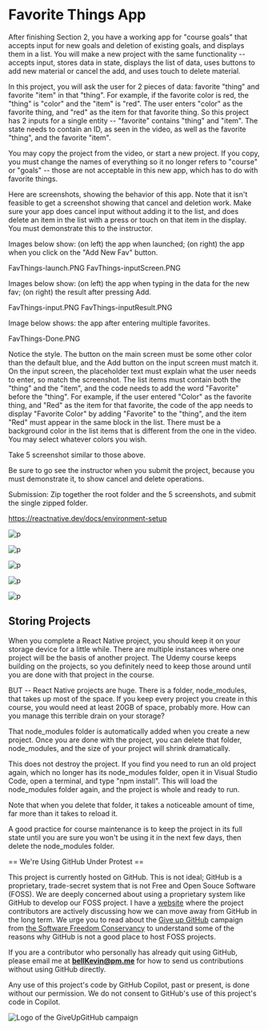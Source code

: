 # Favorite Things App

After finishing Section 2, you have a working app for "course goals" that accepts input for new goals and deletion of existing goals, and displays them in a list. You will make a new project with the same functionality -- accepts input, stores data in state, displays the list of data, uses buttons to add new material or cancel the add, and uses touch to delete material.

In this project, you will ask the user for 2 pieces of data: favorite "thing" and favorite "item" in that "thing". For example, if the favorite color is red, the "thing" is "color" and the "item" is "red". The user enters "color" as the favorite thing, and "red" as the item for that favorite thing. So this project has 2 inputs for a single entity -- "favorite" contains "thing" and "item". The state needs to contain an ID, as seen in the video, as well as the favorite "thing", and the favorite "item".

You may copy the project from the video, or start a new project. If you copy, you must change the names of everything so it no longer refers to "course" or "goals" -- those are not acceptable in this new app, which has to do with favorite things.

Here are screenshots, showing the behavior of this app. Note that it isn't feasible to get a screenshot showing that cancel and deletion work. Make sure your app does cancel input without adding it to the list, and does delete an item in the list with a press or touch on that item in the display. You must demonstrate this to the instructor.

Images below show: (on left) the app when launched; (on right) the app when you click on the "Add New Fav" button.

FavThings-launch.PNG     FavThings-inputScreen.PNG

Images below show: (on left) the app when typing in the data for the new fav; (on right) the result after pressing Add.

FavThings-input.PNG     FavThings-inputResult.PNG

Image below shows: the app after entering multiple favorites.

FavThings-Done.PNG

Notice the style. The button on the main screen must be some other color than the default blue, and the  Add button on the input screen must match it. On the input screen, the placeholder text must explain what the user needs to enter, so match the screenshot. The list items must contain both the "thing" and the "item", and the code needs to add the word "Favorite" before the "thing". For example, if the user entered "Color" as the favorite thing, and "Red" as the item for that favorite, the code of the app needs to display "Favorite Color" by adding "Favorite" to the "thing", and the item "Red" must appear in the same block in the list. There must be a background color in the list items that is different from the one in the video. You may select whatever colors you wish.

Take 5 screenshot similar to those above.

Be sure to go see the instructor when you submit the project, because you must demonstrate it, to show cancel and delete operations.

Submission: Zip together the root folder and the 5 screenshots, and submit the single zipped folder.

https://reactnative.dev/docs/environment-setup

![p](https://github.com/bell-kevin/favoriteThings/blob/main/screenshots/1.PNG)

![p](https://github.com/bell-kevin/favoriteThings/blob/main/screenshots/2.PNG)

![p](https://github.com/bell-kevin/favoriteThings/blob/main/screenshots/3.PNG)

![p](https://github.com/bell-kevin/favoriteThings/blob/main/screenshots/4.PNG)

![p](https://github.com/bell-kevin/favoriteThings/blob/main/screenshots/5.PNG)

## Storing Projects 

When you complete a React Native project, you should keep it on your storage device for a little while. There are multiple instances where one project will be the basis of another project. The Udemy course keeps building on the projects, so you definitely need to keep those around until you are done with that project in the course.

BUT -- React Native projects are huge. There is a folder, node_modules, that takes up most of the space. If you keep every project you create in this course, you would need at least 20GB of space, probably more. How can you manage this terrible drain on your storage?

That node_modules folder is automatically added when you create a new project. Once you are done with the project, you can delete that folder, node_modules, and the size of your project will shrink dramatically.

This does not destroy the project. If you find you need to run an old project again, which no longer has its node_modules folder, open it in Visual Studio Code, open a terminal, and type "npm install". This will load the node_modules folder again, and the project is whole and ready to run.

Note that when you delete that folder, it takes a noticeable amount of time, far more than it takes to reload it.

A good practice for course maintenance is to keep the project in its full state until you are sure you won't be using it in the next few days, then delete the node_modules folder.

== We're Using GitHub Under Protest ==

This project is currently hosted on GitHub.  This is not ideal; GitHub is a
proprietary, trade-secret system that is not Free and Open Souce Software
(FOSS).  We are deeply concerned about using a proprietary system like GitHub
to develop our FOSS project. I have a [website](https://bellKevin.me) where the
project contributors are actively discussing how we can move away from GitHub
in the long term.  We urge you to read about the [Give up GitHub](https://GiveUpGitHub.org) campaign 
from [the Software Freedom Conservancy](https://sfconservancy.org) to understand some of the reasons why GitHub is not 
a good place to host FOSS projects.

If you are a contributor who personally has already quit using GitHub, please
email me at **bellKevin@pm.me** for how to send us contributions without
using GitHub directly.

Any use of this project's code by GitHub Copilot, past or present, is done
without our permission.  We do not consent to GitHub's use of this project's
code in Copilot.

![Logo of the GiveUpGitHub campaign](https://sfconservancy.org/img/GiveUpGitHub.png)
